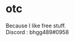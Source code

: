 # otc
Because I like free stuff.                                                                                        
Discord : bhgg489#0958
